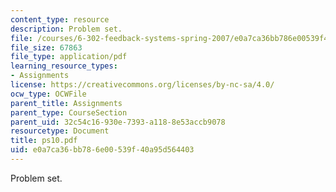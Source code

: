 ```yaml
---
content_type: resource
description: Problem set.
file: /courses/6-302-feedback-systems-spring-2007/e0a7ca36bb786e00539f40a95d564403_ps10.pdf
file_size: 67863
file_type: application/pdf
learning_resource_types:
- Assignments
license: https://creativecommons.org/licenses/by-nc-sa/4.0/
ocw_type: OCWFile
parent_title: Assignments
parent_type: CourseSection
parent_uid: 32c54c16-930e-7393-a118-8e53accb9078
resourcetype: Document
title: ps10.pdf
uid: e0a7ca36-bb78-6e00-539f-40a95d564403
---
```

Problem set.